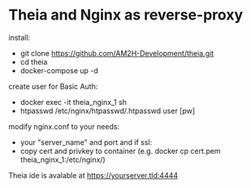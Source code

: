 # Theia and Nginx as reverse-proxy
install:
* git clone https://github.com/AM2H-Development/theia.git
* cd theia
* docker-compose up -d

create user for Basic Auth:
* docker exec -it theia_nginx_1 sh
* htpasswd /etc/nginx/htpasswd/.htpasswd user [pw] 

modify nginx.conf to your needs:
* your "server_name" and port and if ssl:
* copy cert and privkey to container (e.g. docker cp cert.pem theia_nginx_1:/etc/nginx/)

Theia ide is avalable at https://yourserver.tld:4444
